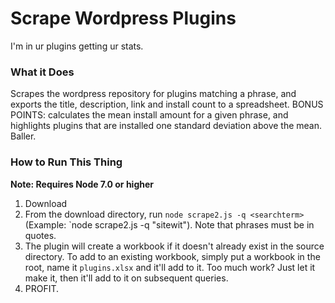 # Scrape Wordpress Plugins

I'm in ur plugins getting ur stats.

### What it Does

Scrapes the wordpress repository for plugins matching a phrase, and exports the title, description, link and install count to a spreadsheet. BONUS POINTS: calculates the mean install amount for a given phrase, and highlights plugins that are installed one standard deviation above the mean. Baller. 

### How to Run This Thing

**Note: Requires Node 7.0 or higher**

1. Download
2. From the download directory, run `node scrape2.js -q <searchterm>` (Example: `node scrape2.js -q "sitewit"). Note that phrases must be in quotes.
3. The plugin will create a workbook if it doesn't already exist in the source directory. To add to an existing workbook, simply put a workbook in the root, name it `plugins.xlsx` and it'll add to it. Too much work? Just let it make it, then it'll add to it on subsequent queries.
4. PROFIT.


